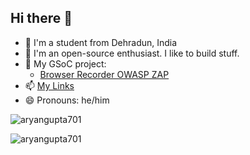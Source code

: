 ## Hi there 👋

- 📑 I'm a student from Dehradun, India
- 🔭 I'm an open-source enthusiast. I like to build stuff. 
- 🌱 My GSoC project: 
  - [Browser Recorder OWASP ZAP](https://summerofcode.withgoogle.com/programs/2023/projects/lx6XL1Rd)
- 📫 [My Links](bio.link/aryangupta701)
- 😄 Pronouns: he/him

<p><img align="center" src="https://github-readme-stats.vercel.app/api?username=aryangupta701&show_icons=true&locale=en" alt="aryangupta701" /></p>

<p><img align="center" src="https://github-readme-streak-stats.herokuapp.com/?user=aryangupta701&" alt="aryangupta701" /></p>
